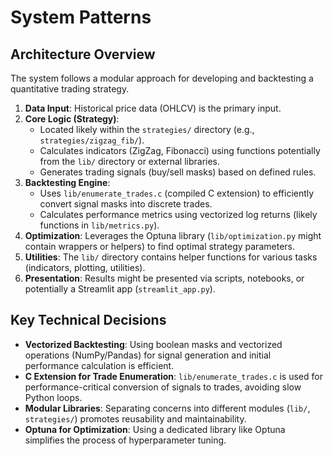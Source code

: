 # System Patterns

## Architecture Overview

The system follows a modular approach for developing and backtesting a quantitative trading strategy.

1.  **Data Input**: Historical price data (OHLCV) is the primary input.
2.  **Core Logic (Strategy)**:
    *   Located likely within the `strategies/` directory (e.g., `strategies/zigzag_fib/`).
    *   Calculates indicators (ZigZag, Fibonacci) using functions potentially from the `lib/` directory or external libraries.
    *   Generates trading signals (buy/sell masks) based on defined rules.
3.  **Backtesting Engine**:
    *   Uses `lib/enumerate_trades.c` (compiled C extension) to efficiently convert signal masks into discrete trades.
    *   Calculates performance metrics using vectorized log returns (likely functions in `lib/metrics.py`).
4.  **Optimization**: Leverages the Optuna library (`lib/optimization.py` might contain wrappers or helpers) to find optimal strategy parameters.
5.  **Utilities**: The `lib/` directory contains helper functions for various tasks (indicators, plotting, utilities).
6.  **Presentation**: Results might be presented via scripts, notebooks, or potentially a Streamlit app (`streamlit_app.py`).

## Key Technical Decisions

*   **Vectorized Backtesting**: Using boolean masks and vectorized operations (NumPy/Pandas) for signal generation and initial performance calculation is efficient.
*   **C Extension for Trade Enumeration**: `lib/enumerate_trades.c` is used for performance-critical conversion of signals to trades, avoiding slow Python loops.
*   **Modular Libraries**: Separating concerns into different modules (`lib/`, `strategies/`) promotes reusability and maintainability.
*   **Optuna for Optimization**: Using a dedicated library like Optuna simplifies the process of hyperparameter tuning.